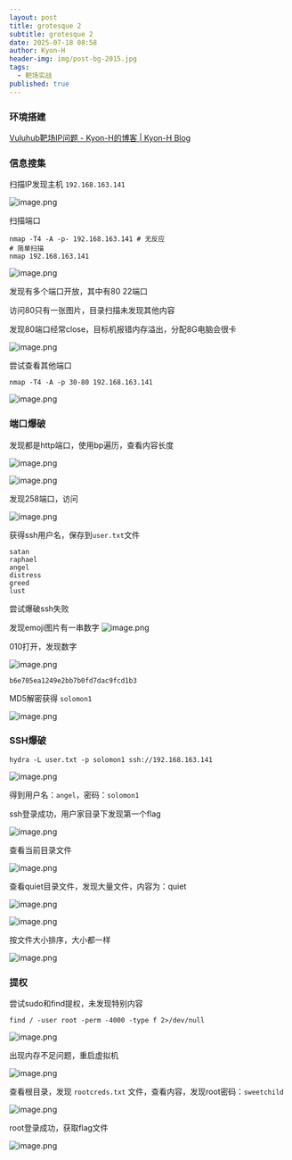 ```yaml
---
layout: post
title: grotesque 2
subtitle: grotesque 2
date: 2025-07-18 08:58
author: Kyon-H
header-img: img/post-bg-2015.jpg
tags:
  - 靶场实战
published: true
---
```

### 环境搭建

[Vuluhub靶场IP问题 - Kyon-H的博客 | Kyon-H Blog](https://blog.kyon.xin/2025/07/01/Vuluhub%E9%9D%B6%E5%9C%BAIP%E9%97%AE%E9%A2%98/)

### 信息搜集

扫描IP发现主机 `192.168.163.141`

![image.png](https://img.ghostliner.top/52s9AI.png)

扫描端口

```shell
nmap -T4 -A -p- 192.168.163.141 # 无反应
# 简单扫描
nmap 192.168.163.141
```

![image.png](https://img.ghostliner.top/RYKakd.png)

发现有多个端口开放，其中有80 22端口

访问80只有一张图片，目录扫描未发现其他内容

发现80端口经常close，目标机报错内存溢出，分配8G电脑会很卡

![image.png](https://img.ghostliner.top/BpH0yc.png)

尝试查看其他端口

```shell
nmap -T4 -A -p 30-80 192.168.163.141
```

![image.png](https://img.ghostliner.top/rfhKut.png)

### 端口爆破

发现都是http端口，使用bp遍历，查看内容长度

![image.png](https://img.ghostliner.top/C4oYAj.png)


![image.png](https://img.ghostliner.top/4aOJKZ.png)

发现258端口，访问

![image.png](https://img.ghostliner.top/bjftUP.png)

获得ssh用户名，保存到`user.txt`文件

```
satan
raphael
angel
distress
greed
lust
```

尝试爆破ssh失败

发现emoji图片有一串数字
![image.png](https://img.ghostliner.top/2T2XEL.png)

010打开，发现数字

![image.png](https://img.ghostliner.top/cVE15p.png)

```
b6e705ea1249e2bb7b0fd7dac9fcd1b3
```

MD5解密获得 `solomon1`

![image.png](https://img.ghostliner.top/Lgv5kI.png)

### SSH爆破

```shell
hydra -L user.txt -p solomon1 ssh://192.168.163.141
```

![image.png](https://img.ghostliner.top/jroLmj.png)

得到用户名：`angel`，密码：`solomon1`

ssh登录成功，用户家目录下发现第一个flag

![image.png](https://img.ghostliner.top/paFVmJ.png)

查看当前目录文件

![image.png](https://img.ghostliner.top/okxkpq.png)

查看quiet目录文件，发现大量文件，内容为：quiet

![image.png](https://img.ghostliner.top/Uudel6.png)

![image.png](https://img.ghostliner.top/UXTl60.png)

按文件大小排序，大小都一样

![image.png](https://img.ghostliner.top/tf17QX.png)
### 提权

尝试sudo和find提权，未发现特别内容

```shell
find / -user root -perm -4000 -type f 2>/dev/null
```

![image.png](https://img.ghostliner.top/KBfxht.png)

出现内存不足问题，重启虚拟机

![image.png](https://img.ghostliner.top/rBzC4N.png)

查看根目录，发现 `rootcreds.txt` 文件，查看内容，发现root密码：`sweetchild`

![image.png](https://img.ghostliner.top/mDrLyD.png)

root登录成功，获取flag文件

![image.png](https://img.ghostliner.top/1Ga6sr.png)
